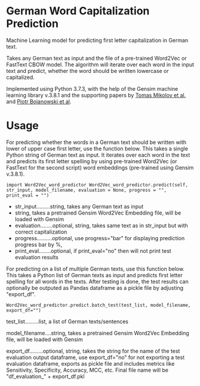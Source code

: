 # German Word Capitalization Prediction
Machine Learning model for predicting first letter capitalization in German text.

Takes any German text as input and the file of a pre-trained Word2Vec or FastText CBOW model. The algorithm will iterate over each word in the input text and predict, whether the word should be written lowercase or capitalized.

Implemented using Python 3.7.3, with the help of the Gensim machine learning library v.3.8.1 and the supporting papers by [Tomas Mikolov et al.](https://arxiv.org/abs/1301.3781) and [Piotr Bojanowski et al](https://arxiv.org/abs/1607.04606).

# Usage

For predicting whether the words in a German text should be written with lower of upper case first letter, use the function below.
This takes a single Python string of German text as input. It iterates over each word in the text and predicts its first letter spelling by using pre-trained Word2Vec (or FastText for the second script) word embeddings (pre-trained using Gensim v.3.8.1).


``
import Word2Vec_word_predictor
Word2Vec_word_predictor.predict(self, str_input, model_filename, evaluation = None, progress = "", print_eval = "")
``

- str_input.........string, takes any German text as input
- string, takes a pretrained Gensim Word2Vec Embedding file, will be loaded with Gensim 
- evaluation........optional, string, takes same text as in str_input but with correct capitalization
- progress..........optional, use progress="bar" for displaying prediction progress bar by %,
- print_eval........optional, if print_eval="no" then will not print test evaluation results


For predicting on a list of multiple German texts, use this function below.
This takes a Python list of German texts as input and predicts first letter spelling for all words in the texts. After testing is done, the test results can optionally be outputed as Pandas dataframe as a pickle file by adjusting "export_df".


``
Word2Vec_word_predictor.predict.batch_test(test_list, model_filename, export_df="")
``

  test_list.........list, a list of German texts/sentences
  
  model_filename....string, takes a pretrained Gensim Word2Vec Embedding file, will be loaded with Gensim
  
  export_df.........optional, string, takes the string for the name of the test evaluation output dataframe,
                                      use export_df="no" for not exporting a test evaluation dataframe, 
                                      exports as pickle file and includes metrics like Sensitivity, Specificity, 
                                      Accuracy, MCC, etc. Final file name will be "df_evaluation_" + export_df.pkl
